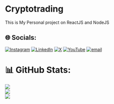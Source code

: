 ﻿# Cryptotrading
This  is My Personal project on ReactJS and NodeJS

## 🌐 Socials:
[![Instagram](https://img.shields.io/badge/Instagram-%23E4405F.svg?logo=Instagram&logoColor=white)](https://instagram.com/shreyagupta_94s) [![LinkedIn](https://img.shields.io/badge/LinkedIn-%230077B5.svg?logo=linkedin&logoColor=white)](https://linkedin.com/in/shreya-gupta8697) [![X](https://img.shields.io/badge/X-black.svg?logo=X&logoColor=white)](https://x.com/Shreyag09068957) [![YouTube](https://img.shields.io/badge/YouTube-%23FF0000.svg?logo=YouTube&logoColor=white)](https://youtube.com/@@biglearnbigearn6027) [![email](https://img.shields.io/badge/Email-D14836?logo=gmail&logoColor=white)](mailto:shreyagupta8697@gmail.com) 


# 📊 GitHub Stats:
![](https://github-readme-stats.vercel.app/api?username=Shreya8697&theme=dark&hide_border=false&include_all_commits=true&count_private=true)<br/>
![](https://github-readme-streak-stats.herokuapp.com/?user=Shreya8697&theme=dark&hide_border=false)<br/>
![](https://github-readme-stats.vercel.app/api/top-langs/?username=Shreya8697&theme=dark&hide_border=false&include_all_commits=true&count_private=true&layout=compact)
